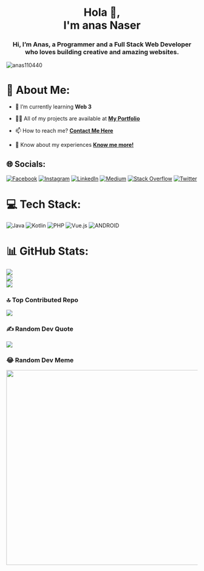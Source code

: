 <h1 align="center">Hola 👋,<br/> I'm anas Naser</h1>
<h3 align="center">Hi, I’m Anas, a Programmer and a Full Stack Web Developer who loves building creative and amazing websites.
</h3>

<p align="left"> <img src="https://komarev.com/ghpvc/?username=anas110440&label=Profile%20views&color=0e75b6&style=flat" alt="anas110440" /> 

<!-- [![](https://visitcount.itsvg.in/api?id=anas110440&icon=4&color=0)](https://visitcount.itsvg.in) -->
</p>

# 💫 About Me:
- 🌱 I’m currently learning **Web 3**

- 👨‍💻 All of my projects are available at **<a href="https://anas110440.github.io/My-webaite/" target="_blank"> My Portfolio </a>**

- 📫 How to reach me? **<a href="https://anas110440.github.io/My-webaite/" target="_blank"> Contact Me Here </a>**

- 📄 Know about my experiences **<a href="https://anas110440.github.io/My-webaite/" target="_blank"> Know me more! </a>**


## 🌐 Socials:
[![Facebook](https://img.shields.io/badge/Facebook-%231877F2.svg?logo=Facebook&logoColor=white)](https://facebook.com/anascodex) [![Instagram](https://img.shields.io/badge/Instagram-%23E4405F.svg?logo=Instagram&logoColor=white)](https://instagram.com/anascodex) [![LinkedIn](https://img.shields.io/badge/LinkedIn-%230077B5.svg?logo=linkedin&logoColor=white)](https://linkedin.com/in/anascodex) [![Medium](https://img.shields.io/badge/Medium-12100E?logo=medium&logoColor=white)](https://medium.com/@yousef-alamir) [![Stack Overflow](https://img.shields.io/badge/-Stackoverflow-FE7A16?logo=stack-overflow&logoColor=white)](https://stackoverflow.com/users/anascodex) [![Twitter](https://img.shields.io/badge/Twitter-%231DA1F2.svg?logo=Twitter&logoColor=white)](https://twitter.com/anascodex) 

# 💻 Tech Stack:
![Java](https://img.shields.io/badge/java-%23ED8B00.svg?style=flat&logo=java&logoColor=white) ![Kotlin](https://img.shields.io/badge/kotlin-%230095D5.svg?style=flat&logo=kotlin&logoColor=white) ![PHP](https://img.shields.io/badge/php-%23777BB4.svg?style=flat&logo=php&logoColor=white) ![Vue.js](https://img.shields.io/badge/vuejs-%2335495e.svg?style=flat&logo=vuedotjs&logoColor=%234FC08D) ![ANDROID](https://img.shields.io/badge/android-%2320232a.svg?style=flat&logo=android&logoColor=%a4c639)
# 📊 GitHub Stats:
![](https://github-readme-stats.vercel.app/api?username=anas110440&theme=blue-green&hide_border=true&include_all_commits=false&count_private=true)<br/>
![](https://github-readme-streak-stats.herokuapp.com/?user=anas110440&theme=blue-green&hide_border=true)<br/>
![](https://github-readme-stats.vercel.app/api/top-langs/?username=anas110440&theme=blue-green&hide_border=true&include_all_commits=false&count_private=true&layout=compact)

### 🔝 Top Contributed Repo
![](https://github-contributor-stats.vercel.app/api?username=anas110440&limit=5&theme=tokyonight&combine_all_yearly_contributions=true)

### ✍️ Random Dev Quote
![](https://quotes-github-readme.vercel.app/api?type=horizontal&theme=merko)

### 😂 Random Dev Meme
<img src="https://rm.up.railway.app/" width="512px"/>
